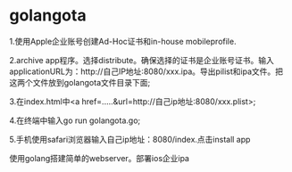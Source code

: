 golangota
=========
1.使用Apple企业账号创建Ad-Hoc证书和in-house mobileprofile.

2.archive app程序。选择distribute。确保选择的证书是企业账号证书。输入applicationURL为：http://自己IP地址:8080/xxx.ipa。导出pilist和ipa文件。把这两个文件放到golangota文件目录下面;

3.在index.html中<a href=.....&url=http://自己ip地址:8080/xxx.plist>;

4.在终端中输入go run golangota.go;

5.手机使用safari浏览器输入自己ip地址：8080/index.点击install app


使用golang搭建简单的webserver。部署ios企业ipa

